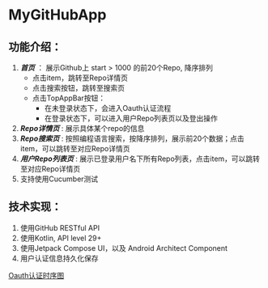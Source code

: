 # MyGitHubApp 

## 功能介绍：
1. ***首页*** ： 展示Github上 start > 1000 的前20个Repo, 降序排列
   - 点击item，跳转至Repo详情页
   - 点击搜索按钮，跳转至搜索页
   - 点击TopAppBar按钮：
     - 在未登录状态下，会进入Oauth认证流程
     - 在登录状态下，可以进入用户Repo列表页以及登出操作
2. ***Repo详情页*** : 展示具体某个repo的信息
3. ***Repo搜索页*** : 按照编程语言搜索，按降序排列，展示前20个数据；点击item，可以跳转至对应Repo详情页
4. ***用户Repo列表页*** : 展示已登录用户名下所有Repo列表，点击item，可以跳转至对应Repo详情页
5. 支持使用Cucumber测试

## 技术实现：
1. 使用GitHub RESTful API
2. 使用Kotlin, API level 29+
3. 使用Jetpack Compose UI，以及 Android Architect Component
4. 用户认证信息持久化保存

[ Oauth认证时序图 ]( https://github.com/LFen/MyGitHubApp/blob/main/oauth_sequence.png "GitHub Logo" )

